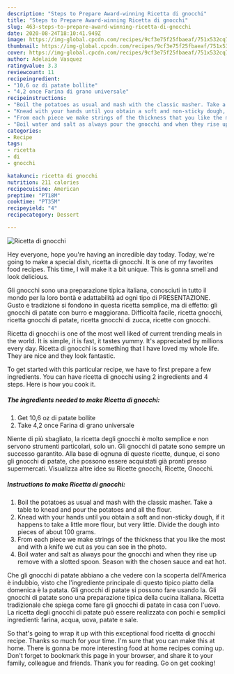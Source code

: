 ```yaml
---
description: "Steps to Prepare Award-winning Ricetta di gnocchi"
title: "Steps to Prepare Award-winning Ricetta di gnocchi"
slug: 463-steps-to-prepare-award-winning-ricetta-di-gnocchi
date: 2020-08-24T18:10:41.949Z
image: https://img-global.cpcdn.com/recipes/9cf3e75f25fbaeaf/751x532cq70/ricetta-di-gnocchi-recipe-main-photo.jpg
thumbnail: https://img-global.cpcdn.com/recipes/9cf3e75f25fbaeaf/751x532cq70/ricetta-di-gnocchi-recipe-main-photo.jpg
cover: https://img-global.cpcdn.com/recipes/9cf3e75f25fbaeaf/751x532cq70/ricetta-di-gnocchi-recipe-main-photo.jpg
author: Adelaide Vasquez
ratingvalue: 3.3
reviewcount: 11
recipeingredient:
- "10,6 oz di patate bollite"
- "4,2 once Farina di grano universale"
recipeinstructions:
- "Boil the potatoes as usual and mash with the classic masher. Take a table to knead and pour the potatoes and all the flour."
- "Knead with your hands until you obtain a soft and non-sticky dough, if it happens to take a little more flour, but very little. Divide the dough into pieces of about 100 grams."
- "From each piece we make strings of the thickness that you like the most and with a knife we ​​cut as you can see in the photo."
- "Boil water and salt as always pour the gnocchi and when they rise up remove with a slotted spoon. Season with the chosen sauce and eat hot."
categories:
- Recipe
tags:
- ricetta
- di
- gnocchi

katakunci: ricetta di gnocchi 
nutrition: 211 calories
recipecuisine: American
preptime: "PT18M"
cooktime: "PT35M"
recipeyield: "4"
recipecategory: Dessert

---
```



![Ricetta di gnocchi](https://img-global.cpcdn.com/recipes/9cf3e75f25fbaeaf/751x532cq70/ricetta-di-gnocchi-recipe-main-photo.jpg)

Hey everyone, hope you're having an incredible day today. Today, we're going to make a special dish, ricetta di gnocchi. It is one of my favorites food recipes. This time, I will make it a bit unique. This is gonna smell and look delicious.

Gli gnocchi sono una preparazione tipica italiana, conosciuti in tutto il mondo per la loro bontà e adattabilità ad ogni tipo di PRESENTAZIONE. Gusto e tradizione si fondono in questa ricetta semplice, ma di effetto: gli gnocchi di patate con burro e maggiorana. Difficoltà facile, ricetta gnocchi, ricetta gnocchi di patate, ricetta gnocchi di zucca, ricette con gnocchi.

Ricetta di gnocchi is one of the most well liked of current trending meals in the world. It is simple, it is fast, it tastes yummy. It's appreciated by millions every day. Ricetta di gnocchi is something that I have loved my whole life. They are nice and they look fantastic.


To get started with this particular recipe, we have to first prepare a few ingredients. You can have ricetta di gnocchi using 2 ingredients and 4 steps. Here is how you cook it.

<!--inarticleads1-->

##### The ingredients needed to make Ricetta di gnocchi:

1. Get 10,6 oz di patate bollite
1. Take 4,2 once Farina di grano universale


Niente di più sbagliato, la ricetta degli gnocchi è molto semplice e non servono strumenti particolari, solo un. Gli gnocchi di patate sono sempre un successo garantito. Alla base di ognuna di queste ricette, dunque, ci sono gli gnocchi di patate, che possono essere acquistati già pronti presso supermercati. Visualizza altre idee su Ricette gnocchi, Ricette, Gnocchi. 

<!--inarticleads2-->

##### Instructions to make Ricetta di gnocchi:

1. Boil the potatoes as usual and mash with the classic masher. Take a table to knead and pour the potatoes and all the flour.
1. Knead with your hands until you obtain a soft and non-sticky dough, if it happens to take a little more flour, but very little. Divide the dough into pieces of about 100 grams.
1. From each piece we make strings of the thickness that you like the most and with a knife we ​​cut as you can see in the photo.
1. Boil water and salt as always pour the gnocchi and when they rise up remove with a slotted spoon. Season with the chosen sauce and eat hot.


Che gli gnocchi di patate abbiano a che vedere con la scoperta dell&#39;America è indubbio, visto che l&#39;ingrediente principale di questo tipico piatto della domenica è la patata. Gli gnocchi di patate si possono fare usando la. Gli gnocchi di patate sono una preparazione tipica della cucina italiana. Ricetta tradizionale che spiega come fare gli gnocchi di patate in casa con l&#39;uovo. La ricetta degli gnocchi di patate può essere realizzata con pochi e semplici ingredienti: farina, acqua, uova, patate e sale. 

So that's going to wrap it up with this exceptional food ricetta di gnocchi recipe. Thanks so much for your time. I'm sure that you can make this at home. There is gonna be more interesting food at home recipes coming up. Don't forget to bookmark this page in your browser, and share it to your family, colleague and friends. Thank you for reading. Go on get cooking!
